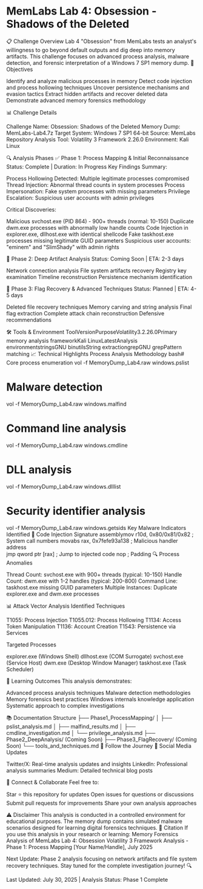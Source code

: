 # MemLabs Lab 4: Obsession - Shadows of the Deleted

📋 Challenge Overview
Lab 4 "Obsession" from MemLabs tests an analyst's willingness to go beyond default outputs and dig deep into memory artifacts. This challenge focuses on advanced process analysis, malware detection, and forensic interpretation of a Windows 7 SP1 memory dump.
🎯 Objectives

Identify and analyze malicious processes in memory
Detect code injection and process hollowing techniques
Uncover persistence mechanisms and evasion tactics
Extract hidden artifacts and recover deleted data
Demonstrate advanced memory forensics methodology

📊 Challenge Details

Challenge Name: Obsession: Shadows of the Deleted
Memory Dump: MemLabs-Lab4.7z
Target System: Windows 7 SP1 64-bit
Source: MemLabs Repository
Analysis Tool: Volatility 3 Framework 2.26.0
Environment: Kali Linux

🔍 Analysis Phases
✅ Phase 1: Process Mapping & Initial Reconnaissance
Status: Complete | Duration: In Progress
Key Findings Summary:

Process Hollowing Detected: Multiple legitimate processes compromised
Thread Injection: Abnormal thread counts in system processes
Process Impersonation: Fake system processes with missing parameters
Privilege Escalation: Suspicious user accounts with admin privileges

Critical Discoveries:

Malicious svchost.exe (PID 864) - 900+ threads (normal: 10-150)
Duplicate dwm.exe processes with abnormally low handle counts
Code Injection in explorer.exe, dllhost.exe with identical shellcode
Fake taskhost.exe processes missing legitimate GUID parameters
Suspicious user accounts: "eminem" and "SlimShady" with admin rights

🔄 Phase 2: Deep Artifact Analysis
Status: Coming Soon | ETA: 2-3 days

Network connection analysis
File system artifacts recovery
Registry key examination
Timeline reconstruction
Persistence mechanism identification

🏁 Phase 3: Flag Recovery & Advanced Techniques
Status: Planned | ETA: 4-5 days

Deleted file recovery techniques
Memory carving and string analysis
Final flag extraction
Complete attack chain reconstruction
Defensive recommendations

🛠️ Tools & Environment
ToolVersionPurposeVolatility3.2.26.0Primary memory analysis frameworkKali LinuxLatestAnalysis environmentstringsGNU binutilsString extractiongrepGNU grepPattern matching
📈 Technical Highlights
Process Analysis Methodology
bash# Core process enumeration
vol -f MemoryDump_Lab4.raw windows.pslist

# Malware detection
vol -f MemoryDump_Lab4.raw windows.malfind  

# Command line analysis
vol -f MemoryDump_Lab4.raw windows.cmdline

# DLL analysis  
vol -f MemoryDump_Lab4.raw windows.dlllist

# Security identifier analysis
vol -f MemoryDump_Lab4.raw windows.getsids
Key Malware Indicators Identified
🚨 Code Injection Signature
assemblymov r10d, 0x80/0x81/0x82    ; System call numbers
movabs rax, 0x7fefe93a138    ; Malicious handler address  
jmp qword ptr [rax]          ; Jump to injected code
nop                          ; Padding
🔍 Process Anomalies

Thread Count: svchost.exe with 900+ threads (typical: 10-150)
Handle Count: dwm.exe with 1-2 handles (typical: 200-800)
Command Line: taskhost.exe missing GUID parameters
Multiple Instances: Duplicate explorer.exe and dwm.exe processes

📊 Attack Vector Analysis
Identified Techniques

T1055: Process Injection
T1055.012: Process Hollowing
T1134: Access Token Manipulation
T1136: Account Creation
T1543: Persistence via Services

Targeted Processes

explorer.exe (Windows Shell)
dllhost.exe (COM Surrogate)
svchost.exe (Service Host)
dwm.exe (Desktop Window Manager)
taskhost.exe (Task Scheduler)

🎯 Learning Outcomes
This analysis demonstrates:

Advanced process analysis techniques
Malware detection methodologies
Memory forensics best practices
Windows internals knowledge application
Systematic approach to complex investigations

📚 Documentation Structure
├── Phase1_ProcessMapping/
│   ├── pslist_analysis.md
│   ├── malfind_results.md
│   ├── cmdline_investigation.md
│   └── privilege_analysis.md
├── Phase2_DeepAnalysis/ (Coming Soon)
├── Phase3_FlagRecovery/ (Coming Soon)
└── tools_and_techniques.md
🚀 Follow the Journey
📱 Social Media Updates

Twitter/X: Real-time analysis updates and insights
LinkedIn: Professional analysis summaries
Medium: Detailed technical blog posts

🔗 Connect & Collaborate
Feel free to:

Star ⭐ this repository for updates
Open issues for questions or discussions
Submit pull requests for improvements
Share your own analysis approaches

⚠️ Disclaimer
This analysis is conducted in a controlled environment for educational purposes. The memory dump contains simulated malware scenarios designed for learning digital forensics techniques.
📝 Citation
If you use this analysis in your research or learning:
Memory Forensics Analysis of MemLabs Lab 4: Obsession
Volatility 3 Framework Analysis - Phase 1: Process Mapping
[Your Name/Handle], July 2025

Next Update: Phase 2 analysis focusing on network artifacts and file system recovery techniques.
Stay tuned for the complete investigation journey! 🔍

Last Updated: July 30, 2025 | Analysis Status: Phase 1 Complete
